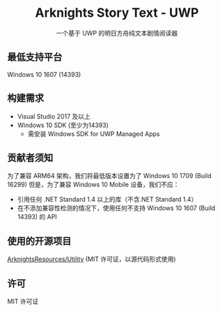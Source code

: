 <div align="center">

# Arknights Story Text - UWP
一个基于 UWP 的明日方舟纯文本剧情阅读器

</div>

## 最低支持平台
Windows 10 1607 (14393)

## 构建需求
- Visual Studio 2017 及以上
- Windows 10 SDK (至少为14393)
    - 需安装 Windows SDK for UWP Managed Apps

## 贡献者须知
为了兼容 ARM64 架构，我们将最低版本设置为了 Windows 10 1709 (Build 16299)
但是，为了兼容 Windows 10 Mobile 设备，我们不应：
- 引用任何 .NET Standard 1.4 以上的库（不含.NET Standard 1.4）
- 在不添加兼容性检测的情况下，使用任何不支持 Windows 10 1607 (Build 14393) 的 API

## 使用的开源项目
[ArknightsResources/Utility](https://github.com/ArknightsResources/Utility) (MIT 许可证，以源代码形式使用)

## 许可
MIT 许可证